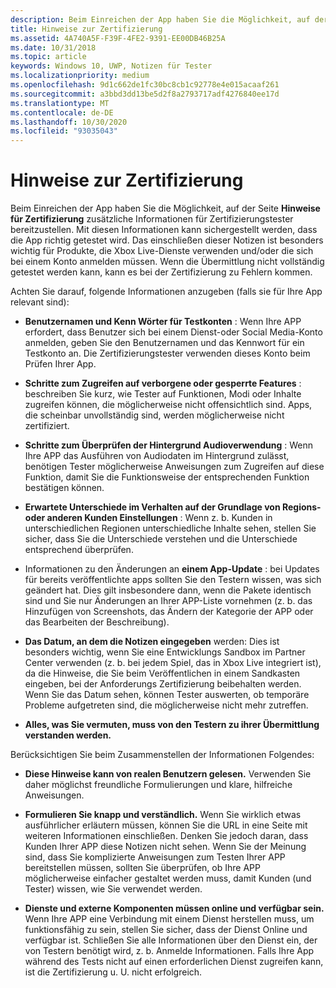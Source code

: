```yaml
---
description: Beim Einreichen der App haben Sie die Möglichkeit, auf der Seite Hinweise für Zertifizierung zusätzliche Informationen für Zertifizierungstester bereitzustellen. Mit diesen Informationen kann sichergestellt werden, dass die App richtig getestet wird.
title: Hinweise zur Zertifizierung
ms.assetid: 4A740A5F-F39F-4FE2-9391-EE00DB46B25A
ms.date: 10/31/2018
ms.topic: article
keywords: Windows 10, UWP, Notizen für Tester
ms.localizationpriority: medium
ms.openlocfilehash: 9d1c662de1fc30bc8cb1c92778e4e015acaaf261
ms.sourcegitcommit: a3bbd3dd13be5d2f8a2793717adf4276840ee17d
ms.translationtype: MT
ms.contentlocale: de-DE
ms.lasthandoff: 10/30/2020
ms.locfileid: "93035043"
---
```

# <a name="notes-for-certification"></a>Hinweise zur Zertifizierung


Beim Einreichen der App haben Sie die Möglichkeit, auf der Seite **Hinweise für Zertifizierung** zusätzliche Informationen für Zertifizierungstester bereitzustellen. Mit diesen Informationen kann sichergestellt werden, dass die App richtig getestet wird. Das einschließen dieser Notizen ist besonders wichtig für Produkte, die Xbox Live-Dienste verwenden und/oder die sich bei einem Konto anmelden müssen. Wenn die Übermittlung nicht vollständig getestet werden kann, kann es bei der Zertifizierung zu Fehlern kommen.

Achten Sie darauf, folgende Informationen anzugeben (falls sie für Ihre App relevant sind):

-   **Benutzernamen und Kenn Wörter für Testkonten** : Wenn Ihre APP erfordert, dass Benutzer sich bei einem Dienst-oder Social Media-Konto anmelden, geben Sie den Benutzernamen und das Kennwort für ein Testkonto an. Die Zertifizierungstester verwenden dieses Konto beim Prüfen Ihrer App.

-   **Schritte zum Zugreifen auf verborgene oder gesperrte Features** : beschreiben Sie kurz, wie Tester auf Funktionen, Modi oder Inhalte zugreifen können, die möglicherweise nicht offensichtlich sind. Apps, die scheinbar unvollständig sind, werden möglicherweise nicht zertifiziert.

-   **Schritte zum Überprüfen der Hintergrund Audioverwendung** : Wenn Ihre APP das Ausführen von Audiodaten im Hintergrund zulässt, benötigen Tester möglicherweise Anweisungen zum Zugreifen auf diese Funktion, damit Sie die Funktionsweise der entsprechenden Funktion bestätigen können.

-  **Erwartete Unterschiede im Verhalten auf der Grundlage von Regions-oder anderen Kunden Einstellungen** : Wenn z. b. Kunden in unterschiedlichen Regionen unterschiedliche Inhalte sehen, stellen Sie sicher, dass Sie die Unterschiede verstehen und die Unterschiede entsprechend überprüfen.

-   Informationen zu den Änderungen an **einem App-Update** : bei Updates für bereits veröffentlichte apps sollten Sie den Testern wissen, was sich geändert hat. Dies gilt insbesondere dann, wenn die Pakete identisch sind und Sie nur Änderungen an Ihrer APP-Liste vornehmen (z. b. das Hinzufügen von Screenshots, das Ändern der Kategorie der APP oder das Bearbeiten der Beschreibung).

-   **Das Datum, an dem die Notizen eingegeben** werden: Dies ist besonders wichtig, wenn Sie eine Entwicklungs Sandbox im Partner Center verwenden (z. b. bei jedem Spiel, das in Xbox Live integriert ist), da die Hinweise, die Sie beim Veröffentlichen in einem Sandkasten eingeben, bei der Anforderungs Zertifizierung beibehalten werden. Wenn Sie das Datum sehen, können Tester auswerten, ob temporäre Probleme aufgetreten sind, die möglicherweise nicht mehr zutreffen.

-  **Alles, was Sie vermuten, muss von den Testern zu ihrer Übermittlung verstanden werden.**

Berücksichtigen Sie beim Zusammenstellen der Informationen Folgendes:

-   **Diese Hinweise kann von realen Benutzern gelesen.** Verwenden Sie daher möglichst freundliche Formulierungen und klare, hilfreiche Anweisungen.

-   **Formulieren Sie knapp und verständlich.** Wenn Sie wirklich etwas ausführlicher erläutern müssen, können Sie die URL in eine Seite mit weiteren Informationen einschließen. Denken Sie jedoch daran, dass Kunden Ihrer APP diese Notizen nicht sehen. Wenn Sie der Meinung sind, dass Sie komplizierte Anweisungen zum Testen Ihrer APP bereitstellen müssen, sollten Sie überprüfen, ob Ihre APP möglicherweise einfacher gestaltet werden muss, damit Kunden (und Tester) wissen, wie Sie verwendet werden.

-   **Dienste und externe Komponenten müssen online und verfügbar sein.** Wenn Ihre APP eine Verbindung mit einem Dienst herstellen muss, um funktionsfähig zu sein, stellen Sie sicher, dass der Dienst Online und verfügbar ist. Schließen Sie alle Informationen über den Dienst ein, der von Testern benötigt wird, z. b. Anmelde Informationen. Falls Ihre App während des Tests nicht auf einen erforderlichen Dienst zugreifen kann, ist die Zertifizierung u. U. nicht erfolgreich.

 

 




